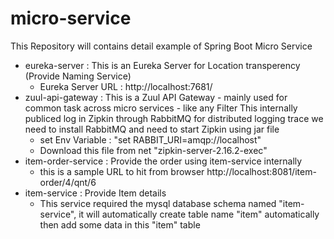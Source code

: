 # micro-service
This Repository will contains detail example of Spring Boot Micro Service 

- eureka-server : This is an Eureka Server for Location transperency (Provide Naming Service) 
  - Eureka Server URL : http://localhost:7681/ 
- zuul-api-gateway : This is a Zuul API Gateway - mainly used for common task across micro services - like any Filter 
  This internally publiced log in Zipkin through RabbitMQ 
  for distributed logging trace we need to install RabbitMQ and need to start Zipkin using jar file 
  - set Env Variable : "set RABBIT_URI=amqp://localhost"
  - Download this file from net "zipkin-server-2.16.2-exec"
- item-order-service : Provide the order using item-service internally 
  - this is a sample URL to hit from browser http://localhost:8081/item-order/4/qnt/6
- item-service : Provide Item details 
  - This service required the mysql database schema named "item-service", it will automatically create table name "item" automatically 
  then add some data in this "item" table 

  
  
